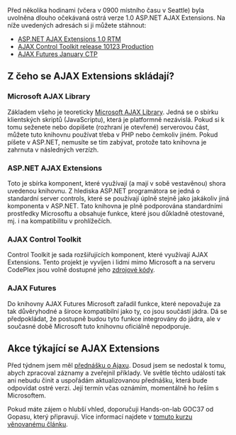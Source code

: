 <!-- dcterms:identifier = aspnetcz#134 -->
<!-- dcterms:title = ASP.NET AJAX Extensions 1.0 jsou venku (+ informace o Ajax přednášce) -->
<!-- dcterms:abstract = Před několika hodinami byla uvolněna finální verze ASP.NET AJAX Extensions. Uvnitř článku naleznete odkaz a informace o Ajaxu se týkajících akcích. -->
<!-- np9:categoryId = 6 -->
<!-- x4w:category = Akce a události -->
<!-- np9:authorId = 1 -->
<!-- np9:authorEmail = michal.valasek@altairis.cz -->
<!-- dcterms:creator = Michal Altair Valášek -->
<!-- dcterms:created = 2007-01-24T01:52:35.64+01:00 -->
<!-- dcterms:dateAccepted = 2007-01-24T01:52:35.64+01:00 -->

Před několika hodinami (včera v 0900 místního času v Seattle) byla uvolněna dlouho očekávaná ostrá verze 1.0 ASP.NET AJAX Extensions. Na níže uvedených adresách si ji můžete stáhnout:

*   [ASP.NET AJAX Extensions 1.0 RTM](http://go.microsoft.com/fwlink/?LinkID=77296) 
*   [AJAX Control Toolkit release 10123 Production](http://www.codeplex.com/Release/ProjectReleases.aspx?ProjectName=AtlasControlToolkit) 
*   [AJAX Futures January CTP](http://go.microsoft.com/fwlink/?LinkID=77294) 

## Z čeho se AJAX Extensions skládají?

### Microsoft AJAX Library

Základem všeho je teoreticky [Microsoft AJAX Library](http://ajax.asp.net/downloads/library/default.aspx?tabid=47). Jedná se o sbírku klientských skriptů (JavaScriptu), která je platformně nezávislá. Pokud si k tomu seženete nebo dopíšete (rozhraní je otevřené) serverovou část, můžete tuto knihovnu používat třeba v PHP nebo čemkoliv jiném. Pokud píšete v ASP.NET, nemusíte se tím zabývat, protože tato knihovna je zahrnuta v následných verzízh.

### ASP.NET AJAX Extensions

Toto je sbírka komponent, které využívají (a mají v sobě vestavěnou) shora uvedenou knihovnu. Z hlediska ASP.NET programátora se jedná o standardní server controls, které se používají úplně stejně jako jakákoliv jiná komponenta v ASP.NET. Tato knihovna je plně podporována standardními prostředky Microsoftu a obsahuje funkce, které jsou důkladně otestované, mj. i na kompatibilitu v prohlížečích.

### AJAX Control Toolkit

Control Toolkit je sada rozšiřujících komponent, které využívají AJAX Extensions. Tento projekt je vyvíjen i lidmi mimo Microsoft a na serveru CodePlex jsou volně dostupné jeho [zdrojové kódy](http://www.codeplex.com/Release/ProjectReleases.aspx?ProjectName=AtlasControlToolkit).

### AJAX Futures

Do knihovny AJAX Futures Microsoft zařadil funkce, které nepovažuje za tak důvěryhodné a široce kompatibilní jako ty, co jsou součástí jádra. Dá se předpokládat, že postupně budou tyto funkce integrovány do jádra, ale v současné době Microsoft tuto knihovnu oficiálně nepodporuje.

## Akce týkající se AJAX Extensions

Před týdnem jsem měl [přednášku o Ajaxu](http://akce.altairis.cz/Events/25.aspx). Dosud jsem se nedostal k tomu, abych zpracoval záznamy a zveřejnil příklady. Ve světle těchto událostí tak ani nebudu činit a uspořádám aktualizovanou přednášku, která bude odpovídat ostré verzi. Její termín včas oznámím, momentálně ho řeším s Microsoftem.

Pokud máte zájem o hlubší vhled, doporučuji Hands-on-lab GOC37 od Gopasu, který připravuji. Více informací najdete v [tomuto kurzu věnovanému článku](/Articles/133-hands-on-labs-na-asp-net-ajax-a-dalsi-rozsireni.aspx).